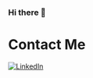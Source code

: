 ### Hi there 👋

# Contact Me 
[![LinkedIn](https://img.shields.io/badge/LinkedIn-tahamahaseem-blue.svg)](https://www.linkedin.com/in/tahamahaseem/)



